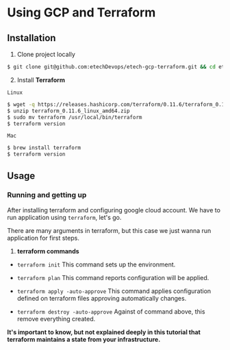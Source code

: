# Using GCP and Terraform

## Installation
1. Clone project locally
```bash
$ git clone git@github.com:etechDevops/etech-gcp-terraform.git && cd etech-gcp-terraform
```

2. Install **Terraform**

`Linux`
```bash
$ wget -q https://releases.hashicorp.com/terraform/0.11.6/terraform_0.11.6_linux_amd64.zip
$ unzip terraform_0.11.6_linux_amd64.zip
$ sudo mv terraform /usr/local/bin/terraform
$ terraform version
```
`Mac`
```bash
$ brew install terraform
$ terraform version
```

## Usage
### Running and getting up
After installing terraform and configuring google cloud account. We have to run application using `terraform`, let's go.

There are many arguments in terraform, but this case we just wanna run application for first steps.

1. **terraform commands**
  * `terraform init`
     This command sets up the environment.

  * `terraform plan`
     This command reports configuration will be applied.
  
  * `terraform apply -auto-approve`
     This command applies configuration defined on terraform files approving automatically changes.

  * `terraform destroy -auto-approve`
     Against of command above, this remove everything created.

**It's important to know, but not explained deeply in this tutorial that terraform maintains a state from your infrastructure.**
